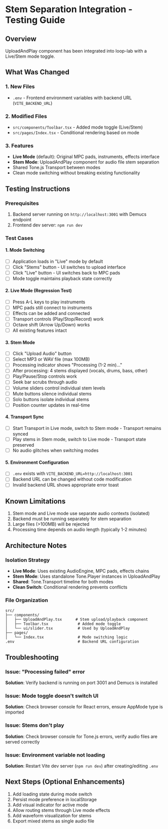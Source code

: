 # Stem Separation Integration - Testing Guide

## Overview
UploadAndPlay component has been integrated into loop-lab with a Live/Stem mode toggle.

## What Was Changed

### 1. New Files
- `.env` - Frontend environment variables with backend URL (`VITE_BACKEND_URL`)

### 2. Modified Files
- `src/components/Toolbar.tsx` - Added mode toggle (Live/Stem)
- `src/pages/Index.tsx` - Conditional rendering based on mode

### 3. Features
- **Live Mode** (default): Original MPC pads, instruments, effects interface
- **Stem Mode**: UploadAndPlay component for audio file stem separation
- Shared Tone.js Transport between modes
- Clean mode switching without breaking existing functionality

## Testing Instructions

### Prerequisites
1. Backend server running on `http://localhost:3001` with Demucs endpoint
2. Frontend dev server: `npm run dev`

### Test Cases

#### 1. Mode Switching
- [ ] Application loads in "Live" mode by default
- [ ] Click "Stems" button - UI switches to upload interface
- [ ] Click "Live" button - UI switches back to MPC pads
- [ ] Mode toggle maintains playback state correctly

#### 2. Live Mode (Regression Test)
- [ ] Press A-L keys to play instruments
- [ ] MPC pads still connect to instruments
- [ ] Effects can be added and connected
- [ ] Transport controls (Play/Stop/Record) work
- [ ] Octave shift (Arrow Up/Down) works
- [ ] All existing features intact

#### 3. Stem Mode
- [ ] Click "Upload Audio" button
- [ ] Select MP3 or WAV file (max 100MB)
- [ ] Processing indicator shows "Processing (1-2 min)..."
- [ ] After processing: 4 stems displayed (vocals, drums, bass, other)
- [ ] Play/Pause/Stop controls work
- [ ] Seek bar scrubs through audio
- [ ] Volume sliders control individual stem levels
- [ ] Mute buttons silence individual stems
- [ ] Solo buttons isolate individual stems
- [ ] Position counter updates in real-time

#### 4. Transport Sync
- [ ] Start Transport in Live mode, switch to Stem mode - Transport remains synced
- [ ] Play stems in Stem mode, switch to Live mode - Transport state preserved
- [ ] No audio glitches when switching modes

#### 5. Environment Configuration
- [ ] `.env` exists with `VITE_BACKEND_URL=http://localhost:3001`
- [ ] Backend URL can be changed without code modification
- [ ] Invalid backend URL shows appropriate error toast

## Known Limitations
1. Stem mode and Live mode use separate audio contexts (isolated)
2. Backend must be running separately for stem separation
3. Large files (>100MB) will be rejected
4. Processing time depends on audio length (typically 1-2 minutes)

## Architecture Notes

### Isolation Strategy
- **Live Mode**: Uses existing AudioEngine, MPC pads, effects chains
- **Stem Mode**: Uses standalone Tone.Player instances in UploadAndPlay
- **Shared**: Tone.Transport timeline for both modes
- **Clean Switch**: Conditional rendering prevents conflicts

### File Organization
```
src/
├── components/
│   ├── UploadAndPlay.tsx      # Stem upload/playback component
│   ├── Toolbar.tsx             # Added mode toggle
│   └── ui/slider.tsx           # Used by UploadAndPlay
├── pages/
│   └── Index.tsx               # Mode switching logic
.env                            # Backend URL configuration
```

## Troubleshooting

### Issue: "Processing failed" error
**Solution**: Verify backend is running on port 3001 and Demucs is installed

### Issue: Mode toggle doesn't switch UI
**Solution**: Check browser console for React errors, ensure AppMode type is imported

### Issue: Stems don't play
**Solution**: Check browser console for Tone.js errors, verify audio files are served correctly

### Issue: Environment variable not loading
**Solution**: Restart Vite dev server (`npm run dev`) after creating/editing `.env`

## Next Steps (Optional Enhancements)
1. Add loading state during mode switch
2. Persist mode preference in localStorage
3. Add visual indicator for active mode
4. Allow routing stems through Live mode effects
5. Add waveform visualization for stems
6. Export mixed stems as single audio file
